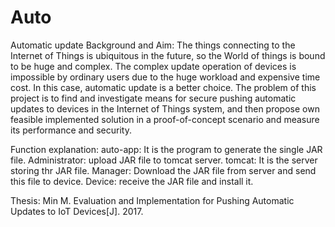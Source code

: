 # Auto
Automatic update 
Background and Aim:
The things connecting to the Internet of Things is ubiquitous in the future, so the World of things is bound to be huge and complex. The complex update operation of devices is impossible by ordinary users due to the huge workload and expensive time cost. In this case, automatic update is a better choice. 
The problem of this project is to find and investigate means for secure pushing automatic updates to devices in the Internet of Things system, and then propose own feasible implemented solution in a proof-of-concept scenario and measure its performance and security.

Function explanation:
auto-app: It is the program to generate the single JAR file.
Administrator: upload JAR file to tomcat server.
tomcat: It is the server storing thr JAR file.
Manager: Download the JAR file from server and send this file to device.
Device: receive the JAR file and install it.




Thesis:
Min M. Evaluation and Implementation for Pushing Automatic Updates to IoT Devices[J]. 2017.
